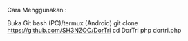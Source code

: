 Cara Menggunakan :

Buka Git bash (PC)/termux (Android)
git clone https://github.com/SH3NZOO/DorTri
cd DorTri
php dortri.php
